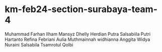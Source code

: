 ﻿# km-feb24-section-surabaya-team-4
Muhammad Farhan
Ilham Mansyz
Dhelly Herdian Putra
Salsabiila Putri Hartanto
Refina Febriani
Aulia Muthmainnah
widhianna
Anggita Widya Nuraini
Salsabila Tsamrotul Qolbi
